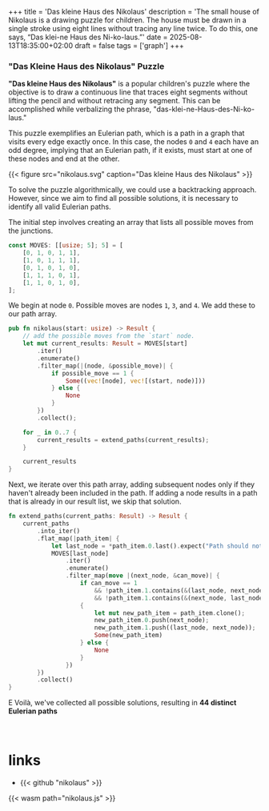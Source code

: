 +++
title = 'Das kleine Haus des Nikolaus'
description = 'The small house of Nikolaus is a drawing puzzle for children. The house must be drawn in a single stroke using eight lines without tracing any line twice. To do this, one says, “Das klei-ne Haus des Ni-ko-laus.”'
date = 2025-08-13T18:35:00+02:00
draft = false
tags = ['graph']
+++

### "Das Kleine Haus des Nikolaus" Puzzle

**"Das kleine Haus des Nikolaus"** is a popular children's puzzle where the
objective is to draw a continuous line that traces eight segments without
lifting the pencil and without retracing any segment. This can be accomplished
while verbalizing the phrase, "das-klei-ne-Haus-des-Ni-ko-laus."

This puzzle exemplifies an Eulerian path, which is a path in a graph that
visits every edge exactly once. In this case, the nodes `0` and `4` each have
an odd degree, implying that an Eulerian path, if it exists, must start at one
of these nodes and end at the other.

{{< figure src="nikolaus.svg" caption="Das kleine Haus des Nikolaus" >}}

To solve the puzzle algorithmically, we could use a backtracking approach.
However, since we aim to find all possible solutions, it is necessary to
identify all valid Eulerian paths.

The initial step involves creating an array that lists all possible moves from
the junctions.

```rust
const MOVES: [[usize; 5]; 5] = [
    [0, 1, 0, 1, 1],
    [1, 0, 1, 1, 1],
    [0, 1, 0, 1, 0],
    [1, 1, 1, 0, 1],
    [1, 1, 0, 1, 0],
];
```

We begin at node `0`. Possible moves are nodes `1`, `3`, and `4`. We add these
to our path array.

```rust
pub fn nikolaus(start: usize) -> Result {
    // add the possible moves from the `start` node.
    let mut current_results: Result = MOVES[start]
        .iter()
        .enumerate()
        .filter_map(|(node, &possible_move)| {
            if possible_move == 1 {
                Some((vec![node], vec![(start, node)]))
            } else {
                None
            }
        })
        .collect();

    for _ in 0..7 {
        current_results = extend_paths(current_results);
    }

    current_results
}
```

Next, we iterate over this path array, adding subsequent nodes only if they
haven't already been included in the path. If adding a node results in a path
that is already in our result list, we skip that solution.

```rust
fn extend_paths(current_paths: Result) -> Result {
    current_paths
        .into_iter()
        .flat_map(|path_item| {
            let last_node = *path_item.0.last().expect("Path should not be empty.");
            MOVES[last_node]
                .iter()
                .enumerate()
                .filter_map(move |(next_node, &can_move)| {
                    if can_move == 1
                        && !path_item.1.contains(&(last_node, next_node))
                        && !path_item.1.contains(&(next_node, last_node))
                    {
                        let mut new_path_item = path_item.clone();
                        new_path_item.0.push(next_node);
                        new_path_item.1.push((last_node, next_node));
                        Some(new_path_item)
                    } else {
                        None
                    }
                })
        })
        .collect()
}
```

 E Voilà, we've collected all possible solutions, resulting in 
**44 distinct Eulerian paths**

<style>
  .flex-container {
    display: flex;
    padding: 10px;
  }
  .flex-container > div {
    padding: 20px;
    margin: 5px;
  }
</style>

<figure>
  <canvas id=canvas oncontextmenu=event.preventdefault()></canvas>
</figure>

<div class="flex-container" id="solutions"></div>


# links

- {{< github "nikolaus" >}}

<script>
    let get_steps;

    function on_load() {
        const dpr = window.devicePixelRatio;
        let canvas = document.getElementById('canvas');

        get_steps = Module.cwrap(
            "get_steps",
            null,
            []
        );

        solutions();
    }
    var Module = {
        postRun: [ on_load ],
        canvas: document.getElementById('canvas'),
    };

    function solutions() {
            const rustMessage = Module.UTF8ToString(get_steps());
            const jsArray = JSON.parse(rustMessage);
            let content = "<div>";
            for (var i = 0; i < jsArray.length; i++) {
                if (i > 0 && Math.floor(i % (Math.floor(jsArray.length / 4) + 1) == 0)) {
                    content += "</div><div>";
                }
                content += "<p><input type='radio' id='solution" + i + "' name='selected' value='" + i + "' " + (i == 0 ? "checked" : "") + " />";
                for (var j = 0; j<jsArray[i].length; j++) {
                  content += jsArray[i][j];
                }
                content += "</p>";
            }
            content += "</div>";
            document.getElementById("solutions").innerHTML = content;
    }
</script>
{{< wasm path="nikolaus.js" >}}
